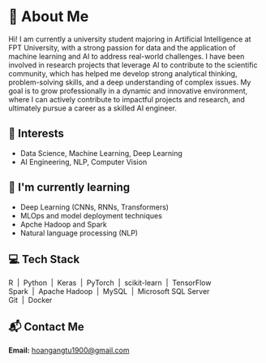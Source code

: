 # 👋 About Me

Hi! I am currently a university student majoring in Artificial Intelligence at FPT University, with a strong passion for data and the application of machine learning and AI to address real-world challenges. I have been involved in research projects that leverage AI to contribute to the scientific community, which has helped me develop strong analytical thinking, problem-solving skills, and a deep understanding of complex issues. My goal is to grow professionally in a dynamic and innovative environment, where I can actively contribute to impactful projects and research, and ultimately pursue a career as a skilled AI engineer.

## 🧠 Interests
- Data Science, Machine Learning, Deep Learning
- AI Engineering, NLP, Computer Vision

## 🌱 I'm currently learning
- Deep Learning (CNNs, RNNs, Transformers)
- MLOps and model deployment techniques
- Apche Hadoop and Spark
- Natural language processing (NLP)
## 💻 Tech Stack
R &nbsp;|&nbsp; Python &nbsp;|&nbsp; Keras &nbsp;|&nbsp; PyTorch &nbsp;|&nbsp; scikit-learn &nbsp;|&nbsp; TensorFlow  
Spark &nbsp;|&nbsp; Apache Hadoop &nbsp;|&nbsp; MySQL &nbsp;|&nbsp; Microsoft SQL Server  
Git &nbsp;|&nbsp; Docker

## 📬 Contact Me

**Email:** hoangangtu1900@gmail.com
